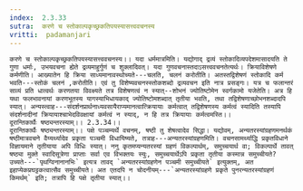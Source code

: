 ```yaml
---
index:  2.3.33
sutra:  करणे च स्तोकाल्पकृच्छ्रकतिपयस्यासत्त्ववचनस्य
vritti:  padamanjari
---
```


	करणे च स्तोकाल्पकृच्छ्रकतिपयस्यासत्त्ववचनस्य।। यदा धर्ममात्रमिति। यद्योगाद् द्रव्यं स्तोकादिव्यपदेशमासादयति ते गुणा धर्माः, उभयवचना ह्येते द्रव्यमाहुर्गुणं च शुक्लादिवत्। यदा गुणवचनास्तदाऽसत्त्ववचनतेत्यर्थः। क्रियाविशेषणे कर्मणीति। आख्यातेन हि क्रिया साध्यमानावस्थोच्यते---चलति, चलनं करोतीति। अतस्तद्विशेषणं स्तोकादि कर्म भवति---स्तोकं चलनं ,करोतीति। एवं तु विशेष्यवचनस्स्तोकशब्दो द्रव्यवचन इति नात्र प्रसङ्गः। यत्र च फलान्तरं साव्यं प्रति धात्वर्थः करणतया विवक्ष्यते तत्र विशेषणत्वं न स्यात्--शोभनं ज्योतिष्टोमेन स्वर्गकामो यजेतेति। अत्र हि यथा फलभावनायां करणभूतस्य यागस्याभिधायकाद् ज्योतिष्टोमशब्दात् तृतीया भवति, तथा तद्विशेषणाच्छोभनशब्दादपि स्यात्। अन्यस्त्वाह---संदर्शनप्रार्थनाध्यवसायैराप्यमानत्वात्क्रियायाः कर्मत्वात् तद्विशेषणस्य कर्मत्वं स्यादिति तस्यापि संदर्शनादीनां क्रियायाश्चाभेदविवक्षायां कर्मत्वं न स्याद्, न हि तत्र क्रियायाः कर्मत्वमस्ति।।
	दूरान्तिकार्थैः षष्ठ्यन्तरस्याम्।। 2.3.34।।	
	दूरान्तिकार्थैः षष्ठ्यन्तरस्याम्।। पक्षे पञ्चम्यर्थे वचनम्, षष्ठी तु शेषत्वादेव सिद्धा। यद्योवम्, अन्यतरस्यांग्रहणमनर्थकं षष्ठीमात्रवचने वैय्यर्थ्यादेव प्रकृता पञ्चमी विधायिष्यते, तत्राह---अन्यतरस्यांग्रहणमिति। वचनसामर्थ्याद्धि प्रकृतविधाने विज्ञायमाने तृतीयाया अपि विधिः स्यात्। ननु कृतमप्यन्यतरस्यां ग्रहणं विकल्पार्थम्, समुच्चयार्थ वा; विकल्पार्थे तावत् षष्ठ्या मुक्ते स्वादिसूत्रेणा प्राप्ताः सर्वा एव विभक्तयः स्युः, समुच्चयार्थेऽपि प्रकृता तृतीया कस्मान्न समुच्चीयते? उच्यते---`पृथग्विनानानभिः` इत्यत्र तावद् `अन्यतरस्यांग्रहणेन पञ्चमी समुच्चीयते` इत्युक्तम्, अत इहाप्येकप्रघट्टकत्वात्सैव समुच्चीयते। अत एतदपि न चोदनीयम्---`अन्यतरस्यांग्रहणे प्रकृते पुनरन्यतरस्यांग्रहणं किमर्थम्` इति; तत्रापि हि पक्षे तृतीया स्यात्।।
